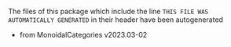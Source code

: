 The files of this package which include the line `THIS FILE WAS AUTOMATICALLY GENERATED` in their header have been autogenerated

* from MonoidalCategories v2023.03-02
